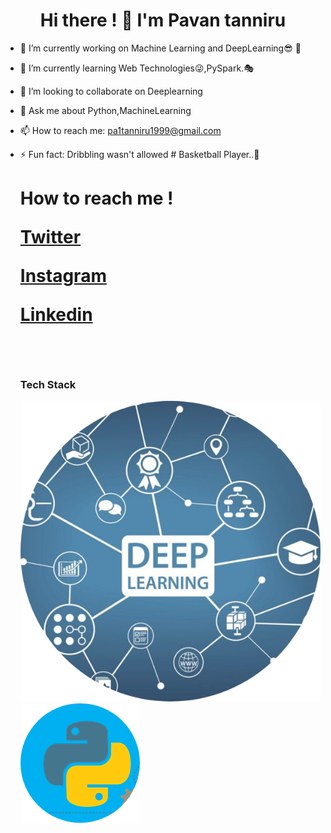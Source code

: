 ###         <h1 style="text-align:center;"> Hi there ! 👋  I'm Pavan tanniru </h1>

            


- 🔭 I’m currently working on Machine Learning and DeepLearning😎 🦾
- 🌱 I’m currently learning Web Technologies😜,PySpark.🎭
- 👯 I’m looking to collaborate on Deeplearning
- 💬 Ask me about Python,MachineLearning
- 📫 How to reach me: pa1tanniru1999@gmail.com
- ⚡ Fun fact: Dribbling wasn't allowed # Basketball Player..🏀


     <h1> How to reach me ! </>
            
       
   
    <a href="https://twitter.com/TanniruPavan" class="button primary">Twitter</a>
    <br>
    
    
    <a href="https://www.instagram.com/___.pavan.__/" class="button">Instagram</a>
    <br>
    
    
    <a href="https://www.linkedin.com/in/pavan-tanniru-59ab281a5/" class="button icon search">Linkedin</a>
    
   
    
    <br>
    
     ### Tech Stack  
    
    
    ![Deep_learning](https://github.com/pavantanniru/pavantanniru/blob/main/circle-cropped%20(3).png?raw=true) ![python](https://github.com/pavantanniru/pavantanniru/blob/main/circle-cropped%20(4).png?raw=true)

